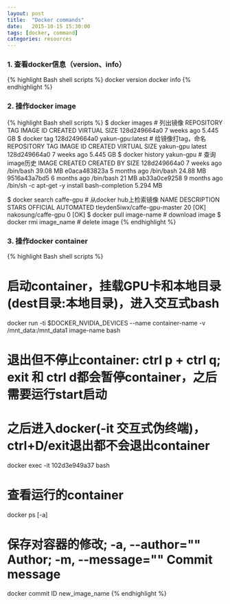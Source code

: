 ```yaml
---
layout: post
title:  "Docker commands"
date:   2015-10-15 15:30:00
tags: [docker, command]
categories: resources
---
```


### 1. 查看docker信息（version、info）
{% highlight Bash shell scripts %}
docker version
docker info
{% endhighlight %}

### 2. 操作docker image
{% highlight Bash shell scripts %}
$ docker images  # 列出镜像
REPOSITORY             TAG                 IMAGE ID            CREATED             VIRTUAL SIZE
<none>                 <none>              128d249664a0        7 weeks ago         5.445 GB
$ docker tag 128d249664a0 yakun-gpu:latest  # 给镜像打tag，命名
REPOSITORY             TAG                 IMAGE ID            CREATED             VIRTUAL SIZE
yakun-gpu              latest              128d249664a0        7 weeks ago         5.445 GB
$ docker history yakun-gpu  # 查询image历史
IMAGE               CREATED              CREATED BY                                      SIZE
128d249664a0        7 weeks ago          /bin/bash                                       39.08 MB
e0aca483823a        5 months ago         /bin/bash                                       24.88 MB
9516a43a7bd5        6 months ago         /bin/bash                                       21 MB
ab33a0ce9258        9 months ago         /bin/sh -c apt-get -y install bash-completion   5.294 MB

$ docker search caffe-gpu  # 从docker hub上检索镜像
NAME                           DESCRIPTION                                     STARS     OFFICIAL   AUTOMATED
tleyden5iwx/caffe-gpu-master                                                   20                   [OK]
nakosung/caffe-gpu                                                             0                    [OK]
$ docker pull image-name  # download image
$ docker rmi image_name  # delete image
{% endhighlight %}

### 3. 操作docker container
{% highlight Bash shell scripts %}
# 启动container，挂载GPU卡和本地目录(dest目录:本地目录)，进入交互式bash
docker run -ti $DOCKER_NVIDIA_DEVICES --name container-name -v /mnt_data:/mnt_data1 image-name bash
# 退出但不停止container: ctrl p + ctrl q; exit 和 ctrl d都会暂停container，之后需要运行start启动
# 之后进入docker(-it 交互式伪终端)，ctrl+D/exit退出都不会退出container
docker exec -it 102d3e949a37 bash

# 查看运行的container
docker ps [-a]
# 保存对容器的修改; -a, --author="" Author; -m, --message="" Commit message  
docker commit ID new_image_name 
{% endhighlight %}